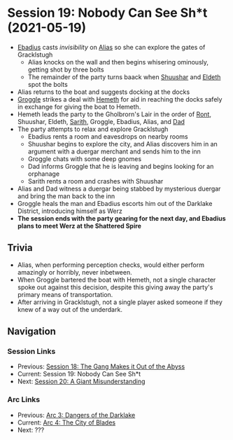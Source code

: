 # Session 19: Nobody Can See Sh\*t (2021-05-19)
* [Ebadius](../../characters/pcs/ebadius.md) casts *invisibility* on [Alias](../../characters/pcs/alias.md) so she can explore the gates of Gracklstugh
    * Alias knocks on the wall and then begins whisering ominously, getting shot by three bolts
    * The remainder of the party turns baack when [Shuushar](../../characters/party/shuushar.md) and [Eldeth](../../characters/party/eldeth.md) spot the bolts
* Alias returns to the boat and suggests docking at the docks
* [Groggle](../../characters/pcs/groggle.md) strikes a deal with [Hemeth](../../characters/party/hemeth.md) for aid in reaching the docks safely in exchange for giving the boat to Hemeth.
* Hemeth leads the party to the Gholbrorn's Lair in the order of [Ront](../../characters/party/ront.md), Shuushar, Eldeth, [Sarith](../../characters/party/sarith.md), Groggle, Ebadius, Alias, and [Dad](../../characters/pcs/dad.md)
* The party attempts to relax and explore Gracklstugh
    * Ebadius rents a room and eavesdrops on nearby rooms
    * Shuushar begins to explore the city, and Alias discovers him in an argument with a duergar merchant and sends him to the inn
    * Groggle chats with some deep gnomes
    * Dad informs Groggle that he is leaving and begins looking for an orphanage
    * Sarith rents a room and crashes with Shuushar
* Alias and Dad witness a duergar being stabbed by mysterious duergar and bring the man back to the inn
* Groggle heals the man and Ebadius escorts him out of the Darklake District, introducing himself as Werz
* **The session ends with the party gearing for the next day, and Ebadius plans to meet Werz at the Shattered Spire**

## Trivia
* Alias, when performing perception checks, would either perform amazingly or horribly, never inbetween.
* When Groggle bartered the boat with Hemeth, not a single character spoke out against this decision, despite this giving away the party's primary means of transportation.
* After arriving in Gracklstugh, not a single player asked someone if they knew of a way out of the underdark.

## Navigation
### Session Links
* Previous: [Session 18: The Gang Makes it Out of the Abyss](../arc03/session18-2021-05-06.md)
* Current: Session 19: Nobody Can See Sh\*t
* Next: [Session 20: A Giant Misunderstanding](session20-2021-06-09.md)

### Arc Links
* Previous: [Arc 3: Dangers of the Darklake](../arc03/info.md)
* Current: [Arc 4: The City of Blades](info.md)
* Next: ???
